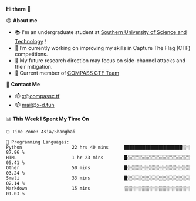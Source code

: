 **Hi there** 👋


😄 **About me**

- 📚 I'm an undergraduate student at [Southern University of Science and Technology](https://www.sustech.edu.cn)！
- 🌱 I’m currently working on improving my skills in Capture The Flag (CTF) competitions.
- 🔭 My future research direction may focus on side-channel attacks and their mitigation.
- 🚩 Current member of [COMPASS CTF Team](https://blog.compassc.tf/) 

👋 **Contact Me**

- 📫 [x@compassc.tf](mailto:x@compassc.tf)
- 📫 [mail@x-d.fun](mailto:mail@x-d.fun)


<!--START_SECTION:waka-->
📊 **This Week I Spent My Time On** 

```text
🕑︎ Time Zone: Asia/Shanghai

💬 Programming Languages: 
Python                   22 hrs 40 mins      ██████████████████████░░░   87.86 % 
HTML                     1 hr 23 mins        █░░░░░░░░░░░░░░░░░░░░░░░░   05.41 % 
Other                    50 mins             █░░░░░░░░░░░░░░░░░░░░░░░░   03.24 % 
Smali                    33 mins             █░░░░░░░░░░░░░░░░░░░░░░░░   02.14 % 
Markdown                 15 mins             ░░░░░░░░░░░░░░░░░░░░░░░░░   01.03 % 
```


<!--END_SECTION:waka-->
